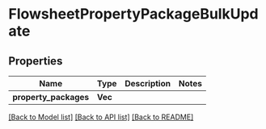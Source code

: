 # FlowsheetPropertyPackageBulkUpdate

## Properties

Name | Type | Description | Notes
------------ | ------------- | ------------- | -------------
**property_packages** | **Vec<i32>** |  | 

[[Back to Model list]](../README.md#documentation-for-models) [[Back to API list]](../README.md#documentation-for-api-endpoints) [[Back to README]](../README.md)


